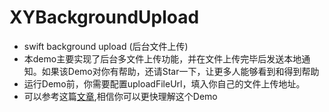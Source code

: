 # XYBackgroundUpload
* swift background upload (后台文件上传)
* 本demo主要实现了后台多文件上传功能，并在文件上传完毕后发送本地通知。如果该Demo对你有帮助，还请Star一下，让更多人能够看到和得到帮助
* 运行Demo前，你需要配置uploadFileUrl，填入你自己的文件上传地址。
* 可以参考这篇[文章](http://www.jianshu.com/p/30b5c7c711b3),相信你可以更快理解这个Demo
